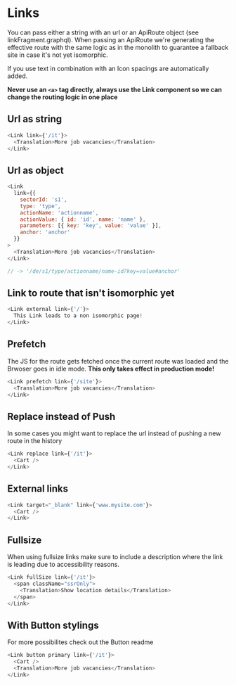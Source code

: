 # Links

You can pass either a string with an url or an ApiRoute object (see linkFragment.graphql).
When passing an ApiRoute we're generating the effective route with the same logic as in the monolith to guarantee a fallback site in case it's not yet isomorphic.

If you use text in combination with an Icon spacings are automatically added.

**Never use an `<a>` tag directly, always use the Link component so we can change the routing logic in one place**

## Url as string

```javascript
<Link link={'/it'}>
  <Translation>More job vacancies</Translation>
</Link>
```

## Url as object

```javascript
<Link
  link={{
    sectorId: 's1',
    type: 'type',
    actionName: 'actionname',
    actionValue: { id: 'id', name: 'name' },
    parameters: [{ key: 'key', value: 'value' }],
    anchor: 'anchor'
  }}
>
  <Translation>More job vacancies</Translation>
</Link>

// -> '/de/s1/type/actionname/name-id?key=value#anchor'
```

## Link to route that isn't isomorphic yet

```javascript
<Link external link={'/'}>
  This Link leads to a non isomorphic page!
</Link>
```

## Prefetch

The JS for the route gets fetched once the current route was loaded and the Brwoser goes in idle mode.
**This only takes effect in production mode!**

```javascript
<Link prefetch link={'/site'}>
  <Translation>More job vacancies</Translation>
</Link>
```

## Replace instead of Push

In some cases you might want to replace the url instead of pushing a new route in the history

```javascript
<Link replace link={'/it'}>
  <Cart />
</Link>
```

## External links

```javascript
<Link target="_blank" link={'www.mysite.com'}>
  <Cart />
</Link>
```

## Fullsize

When using fullsize links make sure to include a description where the link is leading due to accessibility reasons.

```javascript
<Link fullSize link={'/it'}>
  <span className="ssrOnly">
    <Translation>Show location details</Translation>
  </span>
</Link>
```

## With Button stylings

For more possibilites check out the Button readme

```javascript
<Link button primary link={'/it'}>
  <Cart />
  <Translation>More job vacancies</Translation>
</Link>
```
